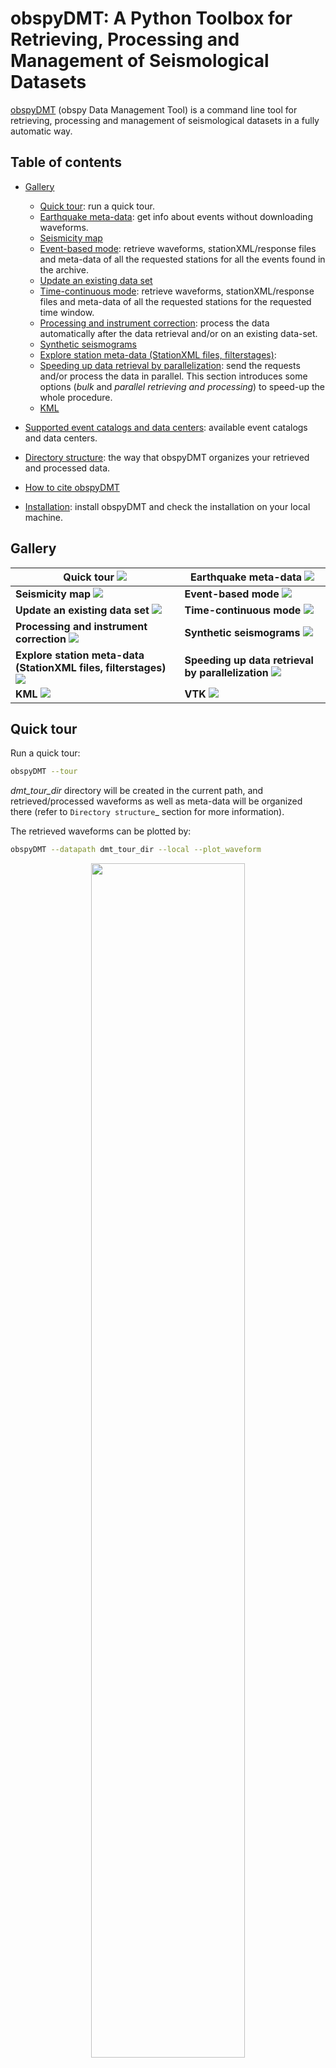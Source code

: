 # obspyDMT: A Python Toolbox for Retrieving, Processing and Management of Seismological Datasets

[obspyDMT][dmt] (obspy Data Management Tool) is a command line tool for retrieving, processing and management of seismological datasets in a fully automatic way.

Table of contents
-----------------

* [Gallery](#gallery)
   *  [Quick tour](#quick-tour): run a quick tour.
   *  [Earthquake meta-data](#earthquake-meta-data): get info about events without downloading waveforms.
   *  [Seismicity map](#seismicity-map)
   *  [Event-based mode](#event-based-mode):  retrieve waveforms, stationXML/response files and meta-data of all the requested stations for all the events found in the archive.
   *  [Update an existing data set](#update-an-existing-data-set)
   *  [Time-continuous mode](#time-continuous-mode): retrieve waveforms, stationXML/response files and meta-data of all the requested stations for the requested time window.
   *  [Processing and instrument correction](#processing-and-instrument-correction): process the data automatically after the data retrieval and/or on an existing data-set.
   *  [Synthetic seismograms](#synthetic-seismograms)
   *  [Explore station meta-data (StationXML files, filterstages)](#explore-station-meta-data-stationxml-files-filterstages):
   *  [Speeding up data retrieval by parallelization](#speeding-up-data-retrieval-by-parallelization): send the requests and/or process the data in parallel. This section introduces some options (*bulk* and *parallel retrieving and processing*) to speed-up the whole procedure.
   *  [KML](#KML)

*  [Supported event catalogs and data centers](#supported-event-catalogs-and-data-centers): available event catalogs and data centers.
*  [Directory structure](#directory-structure): the way that obspyDMT organizes your retrieved and processed data.
*  [How to cite obspyDMT](#how-to-cite-obspydmt)
*  [Installation](#installation): install obspyDMT and check the installation on your local machine.

## Gallery


| **Quick tour**                                                 <a href="#quick-tour">![](figures/quick_tour_ray.png)                                                 | **Earthquake meta-data**                            <a href="#earthquake-meta-data">![](figures/neic_event_focal_2014_2015.png)                    |
| -------------------------------------------------------------------------------------------------------------------------------------------------------------------- | -------------------------------------------------------------------------------------------------------------------------------------------------- |
| **Seismicity map**                                             <a href="#seismicity-map">![](figures/japan_seismicity.png)                                           | **Event-based mode**                                <a href="#event-based-mode">![](figures/iris_ev_based_mode.png)                                |
| **Update an existing data set**                                <a href="#update-an-existing-data-set">![](figures/iris_gfz_ipgp_ev_based.png)                        | **Time-continuous mode**                            <a href="#time-continuous-mode">![](figures/continuous_example.png)                            |
| **Processing and instrument correction**                       <a href="#processing-and-instrument-correction">![](figures/fiji_processed.png)                       | **Synthetic seismograms**                           <a href="#synthetic-seismograms">![](figures/fiji_iasp91_2s.png)                               |
| **Explore station meta-data (StationXML files, filterstages)** <a href="#explore-station-meta-data-stationxml-files-filterstages">![](figures/ic_LBTB_gallery.png)   | **Speeding up data retrieval by parallelization**   <a href="#speeding-up-data-retrieval-by-parallelization">![](figures/gallery_parallel.png)     |
| **KML**                                                        <a href="#kml">![](figures/KML_event_based_example.png)                                               | **VTK**                                             <a href="#vtk">![](figures/vtk_neic.png)                                                       |




## Quick tour

Run a quick tour:

```bash
obspyDMT --tour
```

*dmt_tour_dir* directory will be created in the current path, and retrieved/processed waveforms as well as meta-data will be organized there (refer to `Directory structure`_ section for more information).

The retrieved waveforms can be plotted by:

```bash
obspyDMT --datapath dmt_tour_dir --local --plot_waveform
```

<p align="center">
<img src="figures/quick_tour_raw.png" width="70%" align="middle">
</p>

To plot the processed/corrected waveforms, ``--plot_dir_name processed`` can be added to the previous command line:

```bash
obspyDMT --datapath dmt_tour_dir --local --plot_waveform --plot_dir_name processed
```

<img src="figures/quick_tour_corrected.png" width="70%" align="middle">

obspyDMT has several tools to plot the contents of a data set. As an example, the following command line plots the ray coverage (ray path between each source-receiver pair) of ``dmt_tour_dir`` directory:

```bash
obspyDMT --datapath dmt_tour_dir --local --plot_ev --plot_sta --plot_ray
```

<img src="figures/quick_tour_ray.png" width="70%" align="middle">

## Earthquake meta-data

Get info about events without downloading/processing waveforms! This method can be used to check available events before starting an actual waveform retrieval, for example:

```bash
obspyDMT --datapath neic_event_metadata --min_mag 5.5 --min_date 2014-01-01 --max_date 2015-01-01 --event_catalog NEIC_USGS --event_info
```

The above directory (neic_event_metadata) can be updated for events that occured in 2015 of magnitude more than 5.5: (no waveform retrieval)

```bash
obspyDMT --datapath neic_event_metadata --min_mag 5.5 --min_date 2015-01-01 --max_date 2016-01-01 --event_catalog NEIC_USGS --event_info
```

To plot the content of local data set (neic_event_metadata):

```bash
obspyDMT --datapath neic_event_metadata --local --plot_ev --plot_focal
```

<img src="figures/neic_event_focal_2014_2015.png" width="70%" align="middle">

## Seismicity map

Seismicity map (``--plot_seismicity`` option flag) of Japan region based on earthquakes of magnitude more than 5.0 that occured from 2000-01-01 until 2017-01-01 from NEIC event catalog.
Note ``--event_rect`` option flag to define a region around Japan:

```bash
obspyDMT --datapath japan_seismicity --min_mag 5.0 --min_date 2000-01-01 --max_date 2017-01-01 --event_catalog NEIC_USGS --event_rect 110./175./15/60 --plot_seismicity --event_info
```

<img src="figures/japan_seismicity.png" width="70%" align="middle">

Global seismicity map of archived earthquakes in NEIC catalogue with magnitude more than 5.0 that occurred between 1990 and 2016.
One command queried the NEIC catalogue, stored and organised the retrieved information and generated the seismicity map.
(No actual waveform data were queried in this example):

```bash
obspyDMT --datapath neic_event_dir --min_date 1990-01-01 --max_date 2017-01-01 --min_mag 5.0 --event_catalog NEIC_USGS --event_info --plot_seismicity
```

<img src="figures/neic_catalog_1990.png" width="100%" align="middle">

The results of some basic statistics (magnitude and depth histograms) are also generated and plotted automatically (top-left panel).
Note the rendering of coloured beach balls in the map inset (deepest seismicity in the foreground).
The global map also contains beach balls rather than just simple black dots, but they do not become apparent at this zoom level.


## Event-based mode

The following command retrieves actual BHZ seismograms from the IRIS data center that recorded earthquakes of magnitude more than 7.5 that occured from 2014-01-01 until
2015-01-01 (NEIC catalog). For this example, we only retrieve stations with station code ``II``, location code ``00`` and channel codes ``BHZ``.

```bash
obspyDMT --datapath event_based_dir --min_date 2014-01-01 --max_date 2015-01-01 --min_mag 7.5 --event_catalog NEIC_USGS --data_source IRIS --net "II" --loc "00" --cha "BHZ" --preset 100 --offset 1800
```

``--data_source`` specifies that the waveform data center of IRIS should be contacted for seismograms.
Omitting this flag would trigger the default ``--data_source IRIS``.
``--preset 100`` and ``--offset 1800`` specify the retrieval of waveform time windows of 100 s before to 1800 s after the reference time.
Since we are downloading in event-based mode, i.e., centered around earthquake occurrences, the reference time defaults to the event origin time.
This could be changed to the time of P-wave arrival by invoking ``--cut_time_phase``,
in which case each seismogram would have a different absolute start time.

To plot the stations/events/rays:

```bash
obspyDMT --datapath event_based_dir --local --plot_ev --plot_focal --plot_sta --plot_ray
```

<img src="figures/iris_ev_based_mode.png" width="70%" align="middle">

## Update an existing data set

The following command updates the data-set that we created in the previous section with ``BHZ`` channels of ``C*`` networks (i.e., all stations that their network codes start with C)
from the ``GFZ`` data center:

```bash
obspyDMT --datapath event_based_dir --data_source "GFZ" --net "AW,E*" --cha "BHZ" --preset 100 --offset 1800
```

Additionally, we can update the data set with ``BHZ`` channels of ``G*`` networks (i.e., all stations that their network codes start with G)
from the ``IPGP`` data center:

```bash
obspyDMT --datapath event_based_dir --data_source "IPGP" --net "G*" --cha "BHZ" --preset 100 --offset 1800
```

To plot the stations/events/rays:

```bash
obspyDMT --datapath event_based_dir --local --plot_ev --plot_focal --plot_sta --plot_ray
```

<img src="figures/iris_gfz_ipgp_ev_based.png" width="70%" align="middle">

## Time-continuous mode

```bash
obspyDMT --continuous --datapath continuous_example --min_date 2011-03-03 --max_date 2011-04-03 --sta "BFO,RER" --loc '00' --cha "BHZ" --data_source IRIS
```

<img src="figures/continuous_example.png" width="100%" align="middle">

## Processing and instrument correction

obspyDMT can process the waveforms directly after retrieving the data, or it can process an existing data set in a separate step (local mode).
By default, obspyDMT follows processing instructions described in the ``process_unit.py`` located at ``/path/to/my/obspyDMT/obspyDMT`` directory.
Although this file is fully customizable, several common processing steps can be done via options flags (without changing/writing new processing instructions).

The following command retrieves all BHZ channels from the IRIS data center that:

- 50 <= Azimuth <= 55 (specified by ``--min_azi`` and ``--max_azi``)
- 94 <= Distance <= 100 (specified by ``--min_epi`` and ``max_epi``)
- recorded events of magnitude more than 6.8 that occured on ``2014-07-21``.

```bash
obspyDMT --datapath data_fiji_island --min_mag 6.8 --min_date 2014-07-21 --max_date 2014-07-22 --event_catalog NEIC_USGS --data_source IRIS --min_azi 50 --max_azi 55 --min_epi 94 --max_epi 100 --cha BHZ --instrument_correction
```

To plot the processed/corrected waveforms (Note ``--plot_dir_name processed``, omitting this option would result in plotting raw counts, i.e., ``--plot_dir_name raw``):

```bash
obspyDMT --datapath data_fiji_island --local --plot_waveform --plot_dir processed
```

<img src="figures/fiji_processed.png" width="70%" align="middle">

## Synthetic seismograms

```bash
obspyDMT --datapath data_fiji_island --min_mag 6.8 --min_date 2014-07-21 --max_date 2014-07-22 --event_catalog NEIC_USGS --data_source IRIS --min_azi 50 --max_azi 55 --min_epi 94 --max_epi 100 --cha BHZ --instrument_correction --syngine --syngine_bg_model iasp91_2s
```

```bash
obspyDMT --datapath data_fiji_island --local --plot_waveform --plot_dir syngine_iasp91_2s
```

<img src="figures/fiji_iasp91_2s.png" width="70%" align="middle">

```bash
obspyDMT --datapath data_fiji_island --local --data_source IRIS --min_azi 50 --max_azi 55 --min_epi 94 --max_epi 100 --cha BHZ --pre_process False --syngine --syngine_bg_model iasp91_2s
```

## Explore station meta-data (StationXML files, filterstages)

```bash
obspyDMT --datapath /path/to/STXML.IC.XAN.00.BHZ --plot_stationxml --plotxml_paz --plotxml_min_freq 0.0001
```

<img src="figures/ic_XAN.png" width="50%" align="middle">

```bash
obspyDMT --datapath /path/to/STXML.GT.LBTB.00.BHZ --plot_stationxml --plotxml_paz --plotxml_min_freq 0.0001
```

<img src="figures/ic_LBTB.png" width="50%" align="middle">

```bash
obspyDMT --datapath /path/to/STXML.GT.LBTB.00.BHZ --plot_stationxml --plotxml_min_freq 0.0001 --plotxml_allstages
```

<img src="figures/ic_LBTB_stages.png" width="100%" align="middle">

## Speeding up data retrieval by parallelization

enable parallel waveform/response request with X threads.

```bash
--req_parallel --req_np X
```

enable parallel processing with X threads.

```bash
--parallel_process --process_np X
```

using the bulkdataselect web service. Since this method returns multiple channels of time series data for specified time ranges in one request, it speeds up the waveform retrieving.

```bash
--bulk
```

## KML

Take the example of `Event-based mode` section. To create a KML file (readable by Google-Earth) for each event in that data set:

```bash
obspyDMT --datapath event_based_dir --local --plot_ev --plot_sta --plot_focal --plot_ray --create_kml
```

<img src="figures/KML_event_based_example.png" width="70%" align="middle">

## Supported event catalogs and data centers

Print supported data centers that can be passed as arguments to ``--data_source``:

```bash
obspyDMT --print_data_sources
```

Print supported earthquake catalogs that can be passed as arguments to ``--event_catalog``:

```bash
obspyDMT --print_event_catalogs
```

## Directory structure

obspyDMT organizes the data in a simple and efficient way. For each request, it creates a parent directory at *datapath* and arranges the retrieved data either in different event directories (*event-based request*) or in chronologically named directories (*continuous request*). It also creates a directory in which a catalog of all requested events/time spans are stored. Raw waveforms, StationXML/response files and corrected waveforms are collected in sub-directories. While retrieving the data, obspyDMT creates metadata files such as station/event location files, and they are all stored in *info* directory of each event.

<img src="figures/dmt_dir_structure.png" width="100%" align="middle">

## How to cite obspyDMT

Cite the code:

    Kasra Hosseini (2017), obspyDMT (Version 2.0.0) [software] [https://github.com/kasra-hosseini/obspyDMT]


## Installation

Once a working Python and `ObsPy <https://github.com/obspy/obspy/wiki>`_ environment is available, obspyDMT can be installed:

**1. Source code:** The latest version of obspyDMT is available on GitHub. After installing `git <https://git-scm.com/book/en/v2/Getting-Started-Installing-Git>`_ on your machine:

```bash
git clone https://github.com/kasra-hosseini/obspyDMT.git /path/to/my/obspyDMT
```

obspyDMT can be then installed by:

```bash
cd /path/to/my/obspyDMT
pip install -e .
```

or

```bash
cd /path/to/my/obspyDMT
python setup.py install
```

**2. PyPi:** One simple way to install obspyDMT is via `PyPi <https://pypi.python.org/pypi>`_ (for the released versions):

```bash
pip install obspyDMT
```

obspyDMT can be used from a system shell without explicitly calling the *Python* interpreter. It contains various option flags for customizing the request. Each option has a reasonable default value, and the user can change them to adjust obspyDMT option flags to a specific request.

The following command gives all the available options with their default values:

```bash
obspyDMT --help
```

To better explore the available options, a list of "option groups" can be generated by:

```bash
obspyDMT --options
```

And to list the available options in each group: (e.g., if we want to list available options in group number 2 [path specification])

```bash
obspyDMT --list_option 2
```

To check the dependencies required for running the code properly:

```bash
obspyDMT --check
```


[dmt]: https://github.com/kasra-hosseini/obspyDMT
